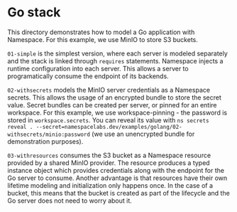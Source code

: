 # Go stack

This directory demonstrates how to model a Go application with Namespace.
For this example, we use MinIO to store S3 buckets.

`01-simple` is the simplest version, where each server is modeled separately and the stack is linked through `requires` statements.
Namespace injects a runtime configuration into each server. This allows a server to programatically consume the endpoint of its backends.

`02-withsecrets` models the MinIO server credentials as a Namespace secrets.
This allows the usage of an encrypted bundle to store the secret value.
Secret bundles can be created per server, or pinned for an entire workspace.
For this example, we use workspace-pinning - the password is stored in `workspace.secrets`.
You can reveal its value with `ns secrets reveal . --secret=namespacelabs.dev/examples/golang/02-withsecrets/minio:password` (we use an unencrypted bundle for demonstration purposes).

`03-withresources` consumes the S3 bucket as a Namespace resource provided by a shared MinIO provider.
The resource produces a typed instance object which provides credentials along with the endpoint for the Go server to consume.
Another advantage is that resources have their own lifetime modeling and initialization only happens once.
In the case of a bucket, this means that the bucket is created as part of the lifecycle and the Go server does not need to worry about it.

